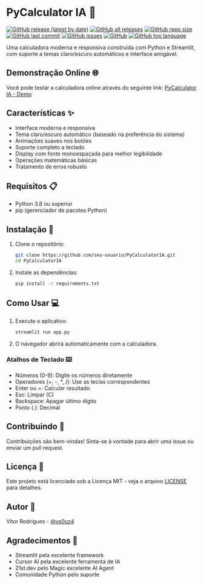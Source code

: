 # PyCalculator IA 🧮

[![GitHub release (latest by date)](https://img.shields.io/github/v/release/vs0uz4/PyCalculatorIA)](https://github.com/vs0uz4/PyCalculatorIA/releases)
[![GitHub all releases](https://img.shields.io/github/downloads/vs0uz4/PyCalculatorIA/total)](https://github.com/vs0uz4/PyCalculatorIA/releases)
[![GitHub repo size](https://img.shields.io/github/repo-size/vs0uz4/PyCalculatorIA)](https://github.com/vs0uz4/PyCalculatorIA)
[![GitHub last commit](https://img.shields.io/github/last-commit/vs0uz4/PyCalculatorIA)](https://github.com/vs0uz4/PyCalculatorIA/commits)
[![GitHub issues](https://img.shields.io/github/issues/vs0uz4/PyCalculatorIA)](https://github.com/vs0uz4/PyCalculatorIA/issues)
[![GitHub](https://img.shields.io/github/license/vs0uz4/PyCalculatorIA)](https://github.com/vs0uz4/PyCalculatorIA/blob/main/LICENSE)
[![GitHub top language](https://img.shields.io/github/languages/top/vs0uz4/PyCalculatorIA)](https://github.com/vs0uz4/PyCalculatorIA)

Uma calculadora moderna e responsiva construída com Python e Streamlit, com suporte a temas claro/escuro automáticos e interface amigável.

## Demonstração Online 🌐

Você pode testar a calculadora online através do seguinte link:
[PyCalculator IA - Demo](https://pycalculator.streamlit.app/)

## Características ✨

- Interface moderna e responsiva
- Tema claro/escuro automático (baseado na preferência do sistema)
- Animações suaves nos botões
- Suporte completo a teclado
- Display com fonte monoespaçada para melhor legibilidade
- Operações matemáticas básicas
- Tratamento de erros robusto

## Requisitos 📋

- Python 3.8 ou superior
- pip (gerenciador de pacotes Python)

## Instalação 🚀

1. Clone o repositório:

    ```bash
    git clone https://github.com/seu-usuario/PyCalculatorIA.git
    cd PyCalculatorIA
    ```

2. Instale as dependências:

    ```bash
    pip install -r requirements.txt
    ```

## Como Usar 💻

1. Execute o aplicativo:

    ```bash
    streamlit run app.py
    ```

2. O navegador abrirá automaticamente com a calculadora.

### Atalhos de Teclado ⌨️

- Números (0-9): Digite os números diretamente
- Operadores (+, -, *, /): Use as teclas correspondentes
- Enter ou =: Calcular resultado
- Esc: Limpar (C)
- Backspace: Apagar último dígito
- Ponto (.): Decimal

## Contribuindo 🤝

Contribuições são bem-vindas! Sinta-se à vontade para abrir uma issue ou enviar um pull request.

## Licença 📄

Este projeto está licenciado sob a Licença MIT - veja o arquivo [LICENSE](LICENSE) para detalhes.

## Autor 👤

Vitor Rodrigues - [@vs0uz4](https://github.com/vs0uz4)

## Agradecimentos 🙏

- Streamlit pela excelente framework
- Cursor AI pela excelente ferramenta de IA
- 21st.dev pelo Magic excelente AI Agent
- Comunidade Python pelo suporte
